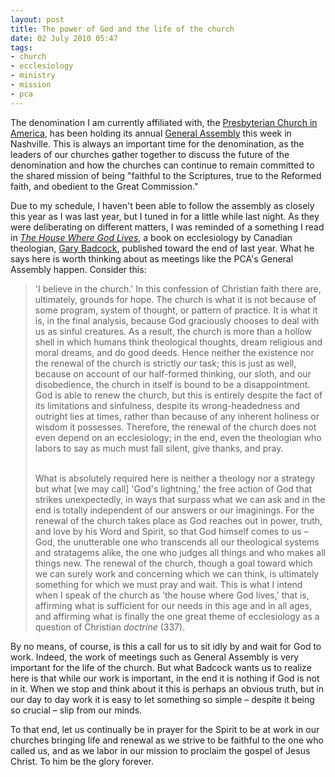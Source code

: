 ```yaml
---
layout: post
title: The power of God and the life of the church
date: 02 July 2010 05:47
tags:
- church
- ecclesiology
- ministry
- mission
- pca
---
```

<p>The denomination I am currently affiliated with, the <a href="http://www.pcanet.org">Presbyterian Church in America</a>, has been holding its annual <a href="http://pcaac.org/2010GeneralAssembly/2010GeneralAssembly.htm">General Assembly</a> this week in Nashville. This is always an important time for the denomination, as the leaders of our churches gather together to discuss the future of the denomination and how the churches can continue to remain committed to the shared mission of being "faithful to the Scriptures, true to the Reformed faith, and obedient to the Great Commission."</p>
<p>Due to my schedule, I haven't been able to follow the assembly as closely this year as I was last year, but I tuned in for a little while last night. As they were deliberating on different matters, I was reminded of a something I read in <a href="http://www.amazon.com/House-Where-God-Lives-Doctrine/dp/0802845827/ref=sr_1_1?ie=UTF8&amp;s=books&amp;qid=1270499593&amp;sr=8-1"><em>The House Where God Lives</em></a>, a book on ecclesiology by Canadian theologian, <a href="http://www.huronuc.ca/faculty_of_theology/faculty_members/">Gary Badcock</a>, published toward the end of last year. What he says here is worth thinking about as meetings like the PCA's General Assembly happen. Consider this:</p>
<blockquote>
'I believe in the church.' In this  confession of Christian faith there are, ultimately, grounds for hope.  The church is what it is not because of some program, system of thought,  or pattern of practice. It is what it is, in the final analysis,  because God graciously chooses to deal with us as sinful creatures. As a  result, the church is more than a hollow shell in which humans think  theological thoughts, dream religious and moral dreams, and do good  deeds. Hence neither the existence nor the renewal of the church is  strictly <em>our</em> task; this is just as well, because on account of  our half-formed thinking, our sloth, and our disobedience, the church in  itself is bound to be a disappointment. God is able to renew the  church, but this is entirely despite the fact of its limitations and  sinfulness, despite its wrong-headedness and outright lies at times,  rather than because of any inherent holiness or wisdom it possesses.  Therefore, the renewal of the church does not even depend on an  ecclesiology; in the end, even the theologian who labors to say as much  must fall silent, give thanks, and pray.<br><br>

What is absolutely required here is  neither a theology nor a strategy but what [we may call] 'God's  lightning,' the free action of God that strikes unexpectedly, in ways  that surpass what we can ask and in the end is totally independent of  our answers or our imaginings. For the renewal of the church takes place  as God reaches out in power, truth, and love by his Word and Spirit, so  that God himself comes to us &ndash; God, the unutterable one who transcends  all our theological systems and stratagems alike, the one who judges all  things and who makes all things new. The renewal of the church, though a  goal toward which we can surely work and concerning which we can think,  is ultimately something for which we must pray and wait. This is what I  intend when I speak of the church as 'the house where God lives,' that  is, affirming what is sufficient for our needs in this age and in all  ages, and affirming what is finally the one great theme of ecclesiology  as a question of Christian <em>doctrine</em> (337).
</blockquote>
<p>By no means, of course, is this a call for us to sit idly by and wait for God to work. Indeed, the work of meetings such as General Assembly is very important for the life of the church. But what Badcock wants us to realize here is that while our work is important, in the end it is nothing if God is not in it. When we stop and think about it this is perhaps an obvious truth, but in our day to day work it is easy to let something so simple &ndash; despite it being so crucial  &ndash; slip from our minds.</p>

To that end, let us continually be in prayer for the Spirit to be at work in our churches bringing life and renewal as we strive to be faithful to the one who called us, and as we labor in our mission to proclaim the gospel of Jesus Christ. To him be the glory forever.
